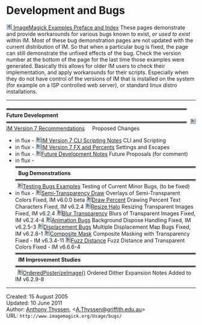 # Development and Bugs

[![](../img_www/granitesm_left.gif) ImageMagick Examples Preface and Index](../)
These pages demonstrate and provide workarounds for various bugs known to exist, *or used to exist* within IM.
Most of these bug demonstration pages are not updated with the current distribution of IM. So that when a particular bug is fixed, the page can still demonstrate the unfixed effects of the bug. Check the version number at the bottom of the page for the last time those examples were generated.
Basically this allows for older IM users to check their implementation, and apply workarounds for their scripts. Especially when they do not have control of the versions of IM that is installed on the system (for example on a ISP controlled web server), or standard linux distro installations.

------------------------------------------------------------------------

![ -----](../img_www/speech_start.gif)   **Future Development**   ![ -----](../img_www/speech_start.gif) ![](../img_www/space.gif)
[![](../img_www/granitesm_right.gif)IM Version 7 Recommendations](IMv7_Recommendations.txt)
   
Proposed Changes
   
- in flux -
[![](../img_www/granitesm_right.gif)IM Version 7 CLI Scripting Notes](IMv7_Scripting.txt)
CLI and Scripting
- in flux -
[![](../img_www/granitesm_right.gif)IM Version 7 FX and Percents](IMv7_FX_and_Percent.html)
Settings and Escapes
- in flux -
[![](../img_www/granitesm_right.gif)Future Development Notes](future/)
Future Proposals (for comment)
- in flux -
 
![ -----](../img_www/speech_start.gif)   **Bug Demonstrations**   ![ -----](../img_www/speech_start.gif) ![](../img_www/space.gif)
[![](../img_www/granitesm_right.gif)Testing Bugs Examples](testing/)
Testing of Current Minor Bugs, (to be fixed)
- in flux -
[![](../img_www/granitesm_right.gif)Semi-Transparency Draw](trans_bug/)
Overlays of Semi-Transparent Colors
Fixed, IM v6.0.0 beta
[![](../img_www/granitesm_right.gif)Draw Percent](draw_percent/)
Drawing Percent Text Characters
Fixed, IM v6.2.4
[![](../img_www/granitesm_right.gif)Resize Halo](resize_halo/)
Resizing Transparent Images
Fixed, IM v6.2.4
[![](../img_www/granitesm_right.gif)Blur Transparency](blur_trans/)
Blurs of Transparent Images
Fixed, IM v6.2.4-4
[![](../img_www/granitesm_right.gif)Animation Bugs](animation_bgnd/)
Background Dispose Handling
Fixed, IM v6.2.5-3
[![](../img_www/granitesm_right.gif)Displacement Bugs](displace/)
Multiple Displacement Map Bugs
Fixed, IM v6.2.8-1
[![](../img_www/granitesm_right.gif)Composite Mask](composite_mask/)
Composite Masking with Transparency
Fixed - IM v6.3.4-11
[![](../img_www/granitesm_right.gif)Fuzz Distance](fuzz_distance/)
Fuzz Distance and Transparent Colors
Fixed - IM v6.6.6-4
 
![ -----](../img_www/speech_start.gif)   **IM Improvement Studies**   ![ -----](../img_www/speech_start.gif) ![](../img_www/space.gif)
[![](../img_www/granitesm_right.gif)OrderedPosterizeImage()](ordered-dither/)
Ordered Dither Expansion Notes
Added to IM v6.2.9-8

------------------------------------------------------------------------

Created: 15 August 2005  
 Updated: 10 June 2011  
 Author: [Anthony Thyssen](http://www.ict.griffith.edu.au/anthony/anthony.html), &lt;[A.Thyssen@griffith.edu.au](http://www.ict.griffith.edu.au/anthony/mail.shtml)&gt;  
 URL: `http://www.imagemagick.org/Usage/bugs/`
